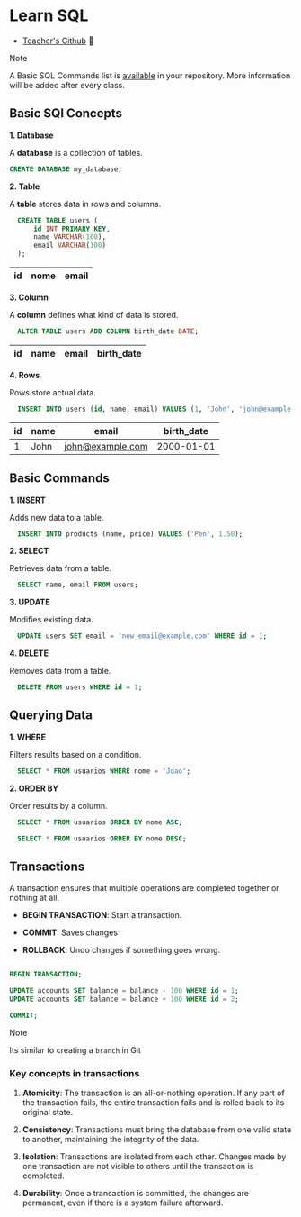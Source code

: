 # Learn SQL

- [Teacher's Github](https://github.com/RonierisonMaciel) 

> [!NOTE]
> A Basic SQL Commands list is [available](./termos.md) in your repository.
> More information will be added after every class.

## Basic SQl Concepts

**1. Database**

A **database** is a collection of tables.

```sql
CREATE DATABASE my_database;
```

**2. Table**

A **table** stores data in rows and columns.

```sql
  CREATE TABLE users (
      id INT PRIMARY KEY,
      name VARCHAR(100),
      email VARCHAR(100)
  );
```

| id  | nome | email |
| --- | ---- | ----- |

**3. Column**

A **column** defines what kind of data is stored.

```sql
  ALTER TABLE users ADD COLUMN birth_date DATE;
```

| id  | name | email | birth_date |
| --- | ---- | ----- | ---------- |

**4. Rows**

Rows store actual data.

```sql
  INSERT INTO users (id, name, email) VALUES (1, 'John', 'john@example.com');
```

| id  | name | email              | birth_date |
| --- | ---- | ------------------ | ---------- |
| 1   | John | <john@example.com> | 2000-01-01 |

## Basic Commands

**1. INSERT**

Adds new data to a table.

```sql
  INSERT INTO products (name, price) VALUES ('Pen', 1.50);
```

**2. SELECT**

Retrieves data from a table.

```sql
  SELECT name, email FROM users;
```

**3. UPDATE**

Modifies existing data.

```sql
  UPDATE users SET email = 'new_email@example.com' WHERE id = 1;
```

**4. DELETE**

Removes data from a table.

```sql
  DELETE FROM users WHERE id = 1;
```

## Querying Data

**1. WHERE**

Filters results based on a condition.

```sql
  SELECT * FROM usuarios WHERE nome = 'Joao';
```

**2. ORDER BY**

Order results by a column.

```sql
  SELECT * FROM usuarios ORDER BY nome ASC;
```

```sql
  SELECT * FROM usuarios ORDER BY nome DESC;
```

## Transactions

A transaction ensures that multiple operations are completed together or nothing at all.

- **BEGIN TRANSACTION**: Start a transaction.

- **COMMIT**: Saves changes

- **ROLLBACK**: Undo changes if something goes wrong.

```SQL

BEGIN TRANSACTION;

UPDATE accounts SET balance = balance - 100 WHERE id = 1;
UPDATE accounts SET balance = balance + 100 WHERE id = 2;

COMMIT;

```

> [!NOTE]
> Its similar to creating a `branch` in Git

### Key concepts in transactions

1. **Atomicity**: The transaction is an all-or-nothing operation. If any part of the transaction fails, the entire transaction fails and is rolled back to its original state.

2. **Consistency**: Transactions must bring the database from one valid state to another, maintaining the integrity of the data.

3. **Isolation**: Transactions are isolated from each other. Changes made by one transaction are not visible to others until the transaction is completed.

4. **Durability**: Once a transaction is committed, the changes are permanent, even if there is a system failure afterward.
